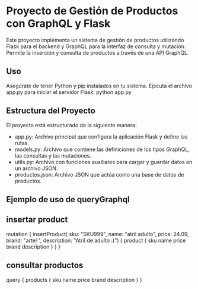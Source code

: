 # Proyecto de Gestión de Productos con GraphQL y Flask
Este proyecto implementa un sistema de gestión de productos utilizando Flask para el backend y GraphQL para la interfaz de consulta y mutación. Permite la inserción y consulta de productos a través de una API GraphQL.
## Uso
Asegúrate de tener Python y pip instalados en tu sistema.
Ejecuta el archivo app.py para iniciar el servidor Flask:
python app.py

## Estructura del Proyecto
El proyecto está estructurado de la siguiente manera:

- app.py: Archivo principal que configura la aplicación Flask y define las rutas.
- models.py: Archivo que contiene las definiciones de los tipos GraphQL, las consultas y las mutaciones.
- utils.py: Archivo con funciones auxiliares para cargar y guardar datos en un archivo JSON.
- productos.json: Archivo JSON que actúa como una base de datos de productos.

## Ejemplo de uso de queryGraphql
## insertar product
mutation {
  insertProduct(
    sku: "SKU999",
    name: "atril adulto",
    price: 24.09,
    brand: "artel ",
    description: "Atril de adulto :)")
  {
    product {
      sku
      name
      price
      brand
      description
    }
  }
}

## consultar productos
query {
  products {
    sku
    name
    price
    brand
    description
  }
}
